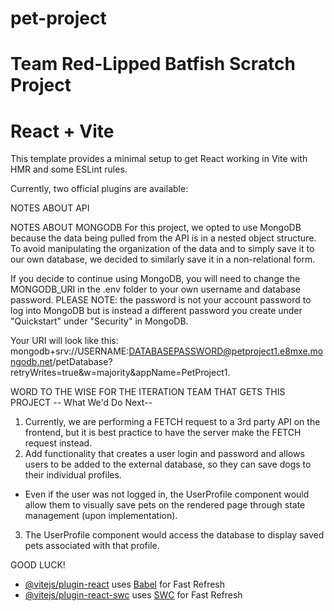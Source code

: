 # pet-project

# Team Red-Lipped Batfish Scratch Project

# React + Vite

This template provides a minimal setup to get React working in Vite with HMR and some ESLint rules.

Currently, two official plugins are available:

NOTES ABOUT API

NOTES ABOUT MONGODB
For this project, we opted to use MongoDB because the data being pulled from the API is in a nested object structure. To avoid manipulating the organization of the data and to simply save it to our own database, we decided to similarly save it in a non-relational form.

If you decide to continue using MongoDB, you will need to change the MONGODB_URI in the .env folder to your own username and database password. PLEASE NOTE: the password is not your account password to log into MongoDB but is instead a different password you create under "Quickstart" under "Security" in MongoDB.

Your URI will look like this: mongodb+srv://USERNAME:DATABASEPASSWORD@petproject1.e8mxe.mongodb.net/petDatabase?retryWrites=true&w=majority&appName=PetProject1.

WORD TO THE WISE FOR THE ITERATION TEAM THAT GETS THIS PROJECT
-- What We'd Do Next--

1. Currently, we are performing a FETCH request to a 3rd party API on the frontend, but it is best practice to have the server make the FETCH request instead.
2. Add functionality that creates a user login and password and allows users to be added to the external database, so they can save dogs to their individual profiles.

- Even if the user was not logged in, the UserProfile component would allow them to visually save pets on the rendered page through state management (upon implementation).

3. The UserProfile component would access the database to display saved pets associated with that profile.

GOOD LUCK!

- [@vitejs/plugin-react](https://github.com/vitejs/vite-plugin-react/blob/main/packages/plugin-react/README.md) uses [Babel](https://babeljs.io/) for Fast Refresh
- [@vitejs/plugin-react-swc](https://github.com/vitejs/vite-plugin-react-swc) uses [SWC](https://swc.rs/) for Fast Refresh
